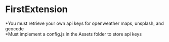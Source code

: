 # FirstExtension

*You must retrieve your own api keys for openweather maps, unsplash, and geocode  
*Must implement a config.js in the Assets folder to store api keys
